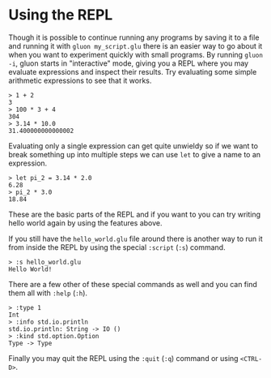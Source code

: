 # Using the REPL

Though it is possible to continue running any programs by saving it to a file and running it with `gluon my_script.glu` there is an easier way to go about it when you want to experiment quickly with small programs. By running `gluon -i`, gluon starts in "interactive" mode, giving you a REPL where you may evaluate expressions and inspect their results. Try evaluating some simple arithmetic expressions to see that it works.

```
> 1 + 2
3
> 100 * 3 + 4
304
> 3.14 * 10.0
31.400000000000002
```

Evaluating only a single expression can get quite unwieldy so if we want to break something up into multiple steps we can use `let` to give a name to an expression.

```
> let pi_2 = 3.14 * 2.0
6.28
> pi_2 * 3.0
18.84
```

These are the basic parts of the REPL and if you want to you can try writing hello world again by using the features above.

If you still have the `hello_world.glu` file around there is another way to run it from inside the REPL by using the special `:script` (`:s`) command.

```
> :s hello_world.glu
Hello World!
```

There are a few other of these special commands as well and you can find them all with `:help` (`:h`).


```
> :type 1
Int
> :info std.io.println
std.io.println: String -> IO ()
> :kind std.option.Option
Type -> Type
```

Finally you may quit the REPL using the `:quit` (`:q`) command or using `<CTRL-D>`.
